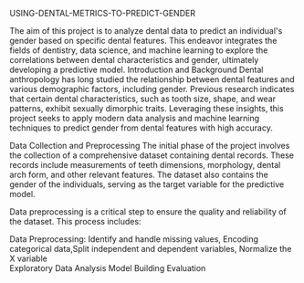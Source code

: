USING-DENTAL-METRICS-TO-PREDICT-GENDER

The aim of this project is to analyze dental data to predict an individual's gender based on specific dental features. This endeavor integrates the fields of dentistry, data science, and machine learning to explore the correlations between dental characteristics and gender, ultimately developing a predictive model. Introduction and Background Dental anthropology has long studied the relationship between dental features and various demographic factors, including gender. Previous research indicates that certain dental characteristics, such as tooth size, shape, and wear patterns, exhibit sexually dimorphic traits. Leveraging these insights, this project seeks to apply modern data analysis and machine learning techniques to predict gender from dental features with high accuracy.

Data Collection and Preprocessing The initial phase of the project involves the collection of a comprehensive dataset containing dental records. These records include measurements of teeth dimensions, morphology, dental arch form, and other relevant features. The dataset also contains the gender of the individuals, serving as the target variable for the predictive model.

Data preprocessing is a critical step to ensure the quality and reliability of the dataset. This process includes:

 Data Preprocessing: Identify and handle missing values, Encoding categorical data,Split independent and dependent variables, Normalize the X variable     
 Exploratory Data Analysis
 Model Building 
 Evaluation





